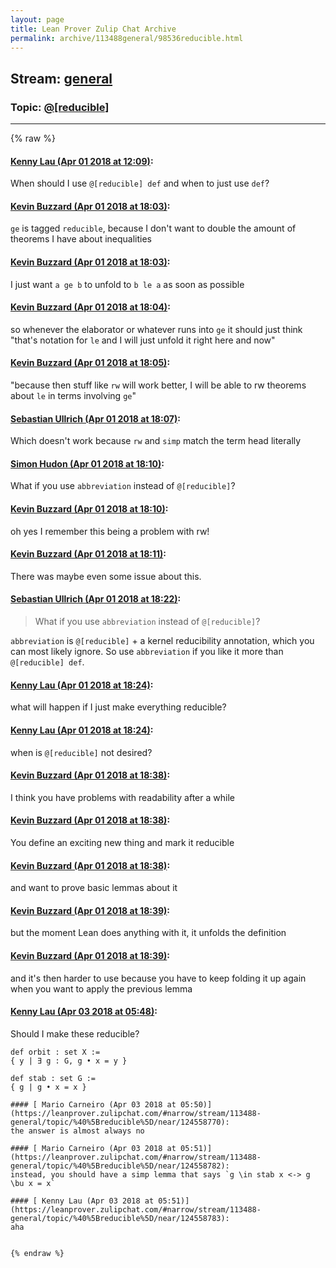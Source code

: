 ```yaml
---
layout: page
title: Lean Prover Zulip Chat Archive 
permalink: archive/113488general/98536reducible.html
---
```


## Stream: [general](index.html)
### Topic: [@[reducible]](98536reducible.html)

---


{% raw %}
#### [ Kenny Lau (Apr 01 2018 at 12:09)](https://leanprover.zulipchat.com/#narrow/stream/113488-general/topic/%40%5Breducible%5D/near/124484786):
When should I use `@[reducible] def` and when to just use `def`?

#### [ Kevin Buzzard (Apr 01 2018 at 18:03)](https://leanprover.zulipchat.com/#narrow/stream/113488-general/topic/%40%5Breducible%5D/near/124493291):
`ge` is tagged `reducible`, because I don't want to double the amount of theorems I have about inequalities

#### [ Kevin Buzzard (Apr 01 2018 at 18:03)](https://leanprover.zulipchat.com/#narrow/stream/113488-general/topic/%40%5Breducible%5D/near/124493292):
I just want `a ge b` to unfold to `b le a` as soon as possible

#### [ Kevin Buzzard (Apr 01 2018 at 18:04)](https://leanprover.zulipchat.com/#narrow/stream/113488-general/topic/%40%5Breducible%5D/near/124493333):
so whenever the elaborator or whatever runs into `ge` it should just think "that's notation for `le` and I will just unfold it right here and now"

#### [ Kevin Buzzard (Apr 01 2018 at 18:05)](https://leanprover.zulipchat.com/#narrow/stream/113488-general/topic/%40%5Breducible%5D/near/124493341):
"because then stuff like `rw` will work better, I will be able to rw theorems about `le` in terms involving `ge`"

#### [ Sebastian Ullrich (Apr 01 2018 at 18:07)](https://leanprover.zulipchat.com/#narrow/stream/113488-general/topic/%40%5Breducible%5D/near/124493393):
Which doesn't work because `rw` and `simp` match the term head literally

#### [ Simon Hudon (Apr 01 2018 at 18:10)](https://leanprover.zulipchat.com/#narrow/stream/113488-general/topic/%40%5Breducible%5D/near/124493485):
What if you use `abbreviation` instead of `@[reducible]`?

#### [ Kevin Buzzard (Apr 01 2018 at 18:10)](https://leanprover.zulipchat.com/#narrow/stream/113488-general/topic/%40%5Breducible%5D/near/124493488):
oh yes I remember this being a problem with rw!

#### [ Kevin Buzzard (Apr 01 2018 at 18:11)](https://leanprover.zulipchat.com/#narrow/stream/113488-general/topic/%40%5Breducible%5D/near/124493494):
There was maybe even some issue about this.

#### [ Sebastian Ullrich (Apr 01 2018 at 18:22)](https://leanprover.zulipchat.com/#narrow/stream/113488-general/topic/%40%5Breducible%5D/near/124493784):
> What if you use `abbreviation` instead of `@[reducible]`?

 `abbreviation` is `@[reducible]` + a kernel reducibility annotation, which you can most likely ignore. So use `abbreviation` if you like it more than `@[reducible] def`.

#### [ Kenny Lau (Apr 01 2018 at 18:24)](https://leanprover.zulipchat.com/#narrow/stream/113488-general/topic/%40%5Breducible%5D/near/124493830):
what will happen if I just make everything reducible?

#### [ Kenny Lau (Apr 01 2018 at 18:24)](https://leanprover.zulipchat.com/#narrow/stream/113488-general/topic/%40%5Breducible%5D/near/124493831):
when is `@[reducible]` not desired?

#### [ Kevin Buzzard (Apr 01 2018 at 18:38)](https://leanprover.zulipchat.com/#narrow/stream/113488-general/topic/%40%5Breducible%5D/near/124494193):
I think you have problems with readability after a while

#### [ Kevin Buzzard (Apr 01 2018 at 18:38)](https://leanprover.zulipchat.com/#narrow/stream/113488-general/topic/%40%5Breducible%5D/near/124494195):
You define an exciting new thing and mark it reducible

#### [ Kevin Buzzard (Apr 01 2018 at 18:38)](https://leanprover.zulipchat.com/#narrow/stream/113488-general/topic/%40%5Breducible%5D/near/124494196):
and want to prove basic lemmas about it

#### [ Kevin Buzzard (Apr 01 2018 at 18:39)](https://leanprover.zulipchat.com/#narrow/stream/113488-general/topic/%40%5Breducible%5D/near/124494199):
but the moment Lean does anything with it, it unfolds the definition

#### [ Kevin Buzzard (Apr 01 2018 at 18:39)](https://leanprover.zulipchat.com/#narrow/stream/113488-general/topic/%40%5Breducible%5D/near/124494205):
and it's then harder to use because you have to keep folding it up again when you want to apply the previous lemma

#### [ Kenny Lau (Apr 03 2018 at 05:48)](https://leanprover.zulipchat.com/#narrow/stream/113488-general/topic/%40%5Breducible%5D/near/124558714):
Should I make these reducible?
```
def orbit : set X :=
{ y | ∃ g : G, g • x = y }

def stab : set G :=
{ g | g • x = x }

#### [ Mario Carneiro (Apr 03 2018 at 05:50)](https://leanprover.zulipchat.com/#narrow/stream/113488-general/topic/%40%5Breducible%5D/near/124558770):
the answer is almost always no

#### [ Mario Carneiro (Apr 03 2018 at 05:51)](https://leanprover.zulipchat.com/#narrow/stream/113488-general/topic/%40%5Breducible%5D/near/124558782):
instead, you should have a simp lemma that says `g \in stab x <-> g \bu x = x`

#### [ Kenny Lau (Apr 03 2018 at 05:51)](https://leanprover.zulipchat.com/#narrow/stream/113488-general/topic/%40%5Breducible%5D/near/124558783):
aha


{% endraw %}
